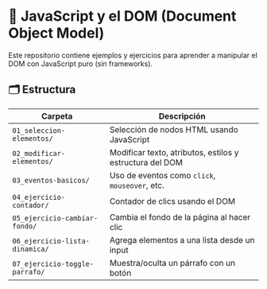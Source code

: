 # 🧠 JavaScript y el DOM (Document Object Model)

Este repositorio contiene ejemplos y ejercicios para aprender a manipular el DOM con JavaScript puro (sin frameworks).

## 🗂 Estructura

| Carpeta | Descripción |
|--------|-------------|
| `01_seleccion-elementos/` | Selección de nodos HTML usando JavaScript |
| `02_modificar-elementos/` | Modificar texto, atributos, estilos y estructura del DOM |
| `03_eventos-basicos/`     | Uso de eventos como `click`, `mouseover`, etc. |
| `04_ejercicio-contador/`  | Contador de clics usando el DOM |
| `05_ejercicio-cambiar-fondo/` | Cambia el fondo de la página al hacer clic |
| `06_ejercicio-lista-dinamica/` | Agrega elementos a una lista desde un input |
| `07_ejercicio-toggle-parrafo/` | Muestra/oculta un párrafo con un botón |
